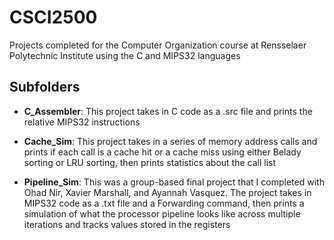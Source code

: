 # CSCI2500

Projects completed for the Computer Organization course at Rensselaer Polytechnic Institute using the C and MIPS32 languages

## Subfolders

- **C_Assembler**: This project takes in C code as a .src file and prints the relative MIPS32 instructions

- **Cache_Sim**: This project takes in a series of memory address calls and prints if each call is a cache hit or a cache miss using either Belady sorting or LRU sorting, then prints statistics about the call list

- **Pipeline_Sim**: This was a group-based final project that I completed with Ohad Nir, Xavier Marshall, and Ayannah Vasquez. The project takes in MIPS32 code as a .txt file and a Forwarding command, then prints a simulation of what the processor pipeline looks like across multiple iterations and tracks values stored in the registers

